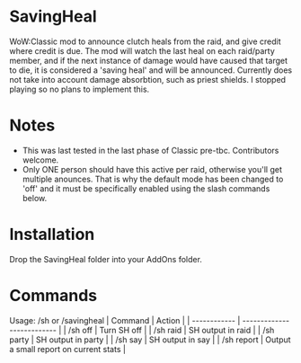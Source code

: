 # SavingHeal
WoW:Classic mod to announce clutch heals from the raid, and give credit where credit is due.
The mod will watch the last heal on each raid/party member, and if the next instance of damage would have caused that target to die, it is considered a 'saving heal' and will be announced.
Currently does not take into account damage absorbtion, such as priest shields.  I stopped playing so no plans to implement this.

# Notes
- This was last tested in the last phase of Classic pre-tbc.  Contributors welcome.
- Only ONE person should have this active per raid, otherwise you'll get multiple anounces.  That is why the default mode has been changed to 'off' and it must be specifically enabled using the slash commands below.

# Installation
Drop the SavingHeal folder into your AddOns folder.

# Commands
Usage: /sh or /savingheal
| Command      | Action                     |
| ------------ | -------------------------- |
| /sh off | Turn SH off |
| /sh raid | SH output in raid |
| /sh party | SH output in party |
| /sh say | SH output in say |
| /sh report | Output a small report on current stats |
